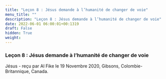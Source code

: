 ```yaml
---
title: "Leçon 8 : Jésus demande à l’humanité de changer de voie"
menu_title: ""
description: "Leçon 8 : Jésus demande à l’humanité de changer de voie"
date: 2022-06-01 06:00:01+00:1319
draft: False
hidden: True
weight:
---
```

### Leçon 8 : Jésus demande à l’humanité de changer de voie

Jésus - reçu par Al Fike le 19 Novembre 2020, Gibsons, Colombie-Britannique, Canada.




